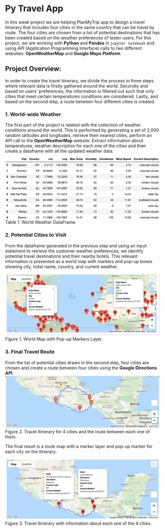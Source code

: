 # Py Travel App

In this week project we are helping PlanMyTrip app to design a travel itinerary that includes four cities in the same country that can be travel by route. The four cities are chosen from a list of potential destinations that has been created based on the weather preferences of tester users. For this project, we are working with **Python** and **Pandas** in `jupyter notebook` and using *API* (Application Programming Interface) calls to two different websites: **OpenWeatherMap** and **Google Maps Platform**.

## Project Overview:

In order to create the travel itinerary, we divide the process in three steps where relevant data is firstly gathered around the world.  Secondly and based on users' preferences, the information is filtered out such that only cities that meet certain temperatures conditions are considered. Lastly, and based on the second step, a route between four different cities is created.

### 1. World-wide Weather

The first part of the project is related with the collection of weather conditions around the world. This is performed by generating a set of 2,000 random latitudes and longitudes, retrieve their nearest cities, perform an *API*  call to the **OpenWeatherMap** website. Extract information about temperatures, weather description for each one of the cities and then create a dataframe with all the updated weather data.

![df](https://raw.githubusercontent.com/LeidyDoradoM/WorldWeather_Challenge/main/Weather_Database/df_citydata.png)
Table 1. World Weather DataFrame.

### 2. Potential Cities to Visit
 
 From the dataframe generated in the previous step and using an input statement to retrieve the customer weather preferences, we identify potential travel destinations and their nearby hotels. This relevant information is presented as a world map with markers and pop-up boxes showing city, hotel name, country, and current weather.

![map](https://raw.githubusercontent.com/LeidyDoradoM/WorldWeather_Challenge/main/Vacation_Search/WeatherPy_vacation_map.png)
Figure 1. World Map with Pop-up Markers Layer.

### 3. Final Travel Route

From the list of potential cities drawn in the second step, four cities are chosen and create a route between four cities using the **Google Directions API**. 
![route](https://raw.githubusercontent.com/LeidyDoradoM/WorldWeather_Challenge/main/Vacation_Itinerary/WeatherPy_travel_map.png)
Figure 2. Travel Itinerary for 4 cities and the route between each one of them.

The final result is a route map with a marker layer and pop-up marker for each city on the itinerary.

![routeM](https://raw.githubusercontent.com/LeidyDoradoM/WorldWeather_Challenge/main/Vacation_Itinerary/WeatherPy_travel_map_markers.png)
Figure 3. Travel Itinerary with information about each one of the 4 cities.
